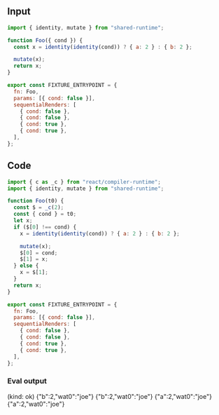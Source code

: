 
## Input

```javascript
import { identity, mutate } from "shared-runtime";

function Foo({ cond }) {
  const x = identity(identity(cond)) ? { a: 2 } : { b: 2 };

  mutate(x);
  return x;
}

export const FIXTURE_ENTRYPOINT = {
  fn: Foo,
  params: [{ cond: false }],
  sequentialRenders: [
    { cond: false },
    { cond: false },
    { cond: true },
    { cond: true },
  ],
};

```

## Code

```javascript
import { c as _c } from "react/compiler-runtime";
import { identity, mutate } from "shared-runtime";

function Foo(t0) {
  const $ = _c(2);
  const { cond } = t0;
  let x;
  if ($[0] !== cond) {
    x = identity(identity(cond)) ? { a: 2 } : { b: 2 };

    mutate(x);
    $[0] = cond;
    $[1] = x;
  } else {
    x = $[1];
  }
  return x;
}

export const FIXTURE_ENTRYPOINT = {
  fn: Foo,
  params: [{ cond: false }],
  sequentialRenders: [
    { cond: false },
    { cond: false },
    { cond: true },
    { cond: true },
  ],
};

```
      
### Eval output
(kind: ok) {"b":2,"wat0":"joe"}
{"b":2,"wat0":"joe"}
{"a":2,"wat0":"joe"}
{"a":2,"wat0":"joe"}